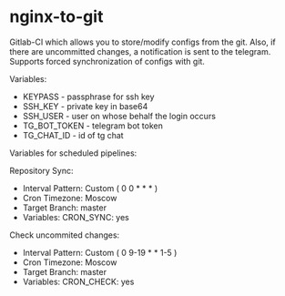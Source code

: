 # nginx-to-git
Gitlab-CI which allows you to store/modify configs from the git. Also, if there are uncommitted changes, a notification is sent to the telegram. Supports forced synchronization of configs with git.

Variables:
- KEYPASS - passphrase for ssh key
- SSH_KEY - private key in base64
- SSH_USER - user on whose behalf the login occurs
- TG_BOT_TOKEN - telegram bot token
- TG_CHAT_ID - id of tg chat

Variables for scheduled pipelines:

Repository Sync:
   - Interval Pattern: Custom ( 0 0 * * * )
   - Cron Timezone: Moscow
   - Target Branch: master
   - Variables: CRON_SYNC: yes

Check uncommited changes:
   - Interval Pattern: Custom ( 0 9-19 * * 1-5 )
   - Cron Timezone: Moscow
   - Target Branch: master
   - Variables: CRON_CHECK: yes
